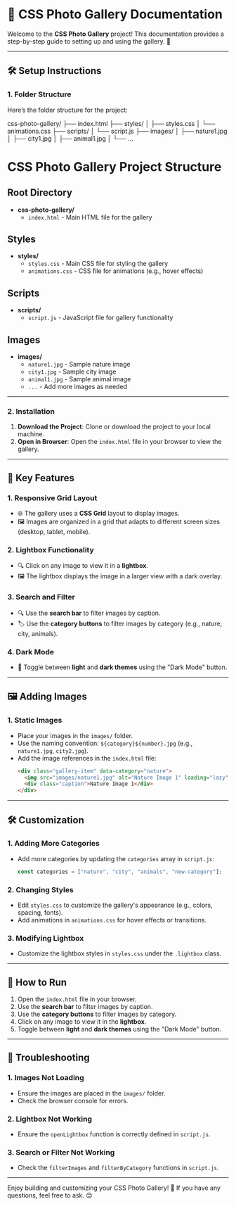 # 📸 CSS Photo Gallery Documentation

Welcome to the **CSS Photo Gallery** project! This documentation provides a step-by-step guide to setting up and using the gallery. 🚀

---

## 🛠️ **Setup Instructions**

### 1. **Folder Structure**

Here’s the folder structure for the project:

css-photo-gallery/
├── index.html
├── styles/
│ ├── styles.css
│ └── animations.css
├── scripts/
│ └── script.js
├── images/
│ ├── nature1.jpg
│ ├── city1.jpg
│ ├── animal1.jpg
│ └── ...

# CSS Photo Gallery Project Structure

## Root Directory

- **css-photo-gallery/**
  - `index.html` - Main HTML file for the gallery

## Styles

- **styles/**
  - `styles.css` - Main CSS file for styling the gallery
  - `animations.css` - CSS file for animations (e.g., hover effects)

## Scripts

- **scripts/**
  - `script.js` - JavaScript file for gallery functionality

## Images

- **images/**
  - `nature1.jpg` - Sample nature image
  - `city1.jpg` - Sample city image
  - `animal1.jpg` - Sample animal image
  - `...` - Add more images as needed

---

### 2. **Installation**

1. **Download the Project**: Clone or download the project to your local machine.
2. **Open in Browser**: Open the `index.html` file in your browser to view the gallery.

---

## 🎨 **Key Features**

### 1. **Responsive Grid Layout**

- 🌐 The gallery uses a **CSS Grid** layout to display images.
- 🖼️ Images are organized in a grid that adapts to different screen sizes (desktop, tablet, mobile).

### 2. **Lightbox Functionality**

- 🔍 Click on any image to view it in a **lightbox**.
- 🖼️ The lightbox displays the image in a larger view with a dark overlay.

### 3. **Search and Filter**

- 🔍 Use the **search bar** to filter images by caption.
- 🏷️ Use the **category buttons** to filter images by category (e.g., nature, city, animals).

### 4. **Dark Mode**

- 🌙 Toggle between **light** and **dark themes** using the "Dark Mode" button.

---

## 🖼️ **Adding Images**

### 1. **Static Images**

- Place your images in the `images/` folder.
- Use the naming convention: `${category}${number}.jpg` (e.g., `nature1.jpg`, `city2.jpg`).
- Add the image references in the `index.html` file:
  ```html
  <div class="gallery-item" data-category="nature">
    <img src="images/nature1.jpg" alt="Nature Image 1" loading="lazy" />
    <div class="caption">Nature Image 1</div>
  </div>
  ```

---

## 🛠️ **Customization**

### 1. **Adding More Categories**

- Add more categories by updating the `categories` array in `script.js`:
  ```javascript
  const categories = ["nature", "city", "animals", "new-category"];
  ```

### 2. **Changing Styles**

- Edit `styles.css` to customize the gallery's appearance (e.g., colors, spacing, fonts).
- Add animations in `animations.css` for hover effects or transitions.

### 3. **Modifying Lightbox**

- Customize the lightbox styles in `styles.css` under the `.lightbox` class.

---

## 🚀 **How to Run**

1. Open the `index.html` file in your browser.
2. Use the **search bar** to filter images by caption.
3. Use the **category buttons** to filter images by category.
4. Click on any image to view it in the **lightbox**.
5. Toggle between **light** and **dark themes** using the "Dark Mode" button.

---

## 🐛 **Troubleshooting**

### 1. **Images Not Loading**

- Ensure the images are placed in the `images/` folder.
- Check the browser console for errors.

### 2. **Lightbox Not Working**

- Ensure the `openLightbox` function is correctly defined in `script.js`.

### 3. **Search or Filter Not Working**

- Check the `filterImages` and `filterByCategory` functions in `script.js`.

---

Enjoy building and customizing your CSS Photo Gallery! 🎉 If you have any questions, feel free to ask. 😊
